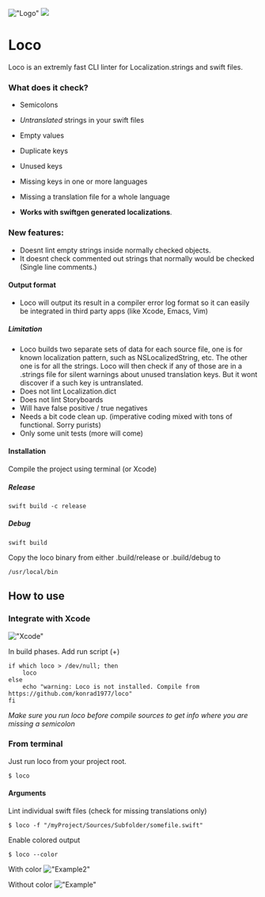 
!["Logo"](https://github.com/konrad1977/loco/blob/main/images/logo.png)
![](https://img.shields.io/github/languages/top/konrad1977/loco)

# Loco
Loco is an extremly fast CLI linter for Localization.strings and swift files.

### What does it check?
- Semicolons
- *Untranslated* strings in your swift files
- Empty values
- Duplicate keys
- Unused keys
- Missing keys in one or more languages
- Missing a translation file for a whole language

- **Works with swiftgen generated localizations**.

### New features:
- Doesnt lint empty strings inside normally checked objects.
- It doesnt check commented out strings that normally would be checked (Single line comments.)

#### Output format
- Loco will output its result in a compiler error log format so it can easily be integrated in third party apps (like Xcode, Emacs, Vim)

##### Limitation
- Loco builds two separate sets of data for each source file, one is for known localization pattern, such as NSLocalizedString, etc. The other one is for all the strings. Loco will then check if any of those are in a .strings file for silent warnings about unused translation keys. But it wont discover if a such key is untranslated. 
- Does not lint Localization.dict
- Does not lint Storyboards
- Will have false positive / true negatives
- Needs a bit code clean up. (imperative coding mixed with tons of functional. Sorry purists)
- Only some unit tests (more will come)

#### Installation
Compile the project using terminal (or Xcode)

##### Release
```shell
swift build -c release
```

##### Debug
```shell
swift build
```

Copy the loco binary from either .build/release or .build/debug to
```shell
/usr/local/bin
```

## How to use

### Integrate with Xcode
!["Xcode"](https://github.com/konrad1977/loco/blob/main/images/xcode.png)

In build phases. Add run script (+)
```shell
if which loco > /dev/null; then
	loco
else 
	echo "warning: Loco is not installed. Compile from https://github.com/konrad1977/loco"
fi
```

*Make sure you run loco before compile sources to get info where you are missing a semicolon*

### From terminal
Just run loco from your project root.
```shell
$ loco
```

#### Arguments
Lint individual swift files (check for missing translations only)
```shell
$ loco -f "/myProject/Sources/Subfolder/somefile.swift"
```

Enable colored output
```shell
$ loco --color
```
With color
!["Example2"](https://github.com/konrad1977/loco/blob/main/images/example2.png)

Without color
!["Example"](https://github.com/konrad1977/loco/blob/main/images/example.png)
